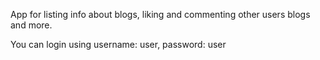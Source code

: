 App for listing info about blogs, liking and commenting other users blogs and more. 

You can login using username: user, password: user
